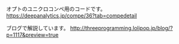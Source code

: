 オプトのユニクロコンペ用のコードです。
<https://deepanalytics.jp/compe/36?tab=compedetail>

ブログで解説しています。
<http://threeprogramming.lolipop.jp/blog/?p=1117&preview=true>